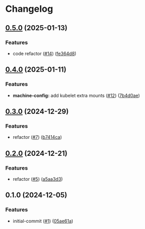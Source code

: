 # Changelog

## [0.5.0](https://github.com/jamie-stinson/common-tofu-talos-module/compare/v0.4.0...v0.5.0) (2025-01-13)


### Features

* code refactor ([#14](https://github.com/jamie-stinson/common-tofu-talos-module/issues/14)) ([fe364d8](https://github.com/jamie-stinson/common-tofu-talos-module/commit/fe364d87ec8065a4a7cc5ae8d862dc1cb6681120))

## [0.4.0](https://github.com/jamie-stinson/common-tofu-talos-module/compare/v0.3.0...v0.4.0) (2025-01-11)


### Features

* **machine-config:** add kubelet extra mounts ([#12](https://github.com/jamie-stinson/common-tofu-talos-module/issues/12)) ([7b4d0ae](https://github.com/jamie-stinson/common-tofu-talos-module/commit/7b4d0aec67b7f589c3a10852875ee0b3f4fa3e10))

## [0.3.0](https://github.com/jamie-stinson/common-tofu-talos-module/compare/v0.2.0...v0.3.0) (2024-12-29)


### Features

* refactor ([#7](https://github.com/jamie-stinson/common-tofu-talos-module/issues/7)) ([b7414ca](https://github.com/jamie-stinson/common-tofu-talos-module/commit/b7414ca3fcf2693680426075dc03d654b02e80c7))

## [0.2.0](https://github.com/jamie-stinson/common-tofu-talos-module/compare/v0.1.0...v0.2.0) (2024-12-21)


### Features

* refactor ([#5](https://github.com/jamie-stinson/common-tofu-talos-module/issues/5)) ([a5aa3d3](https://github.com/jamie-stinson/common-tofu-talos-module/commit/a5aa3d36f04131fd561869b79f9b584ad02266d4))

## 0.1.0 (2024-12-05)


### Features

* initial-commit ([#1](https://github.com/jamie-stinson/common-tofu-talos-module/issues/1)) ([05ae61a](https://github.com/jamie-stinson/common-tofu-talos-module/commit/05ae61a4f27ead21cf32156e3ca8d9e446b2360a))
